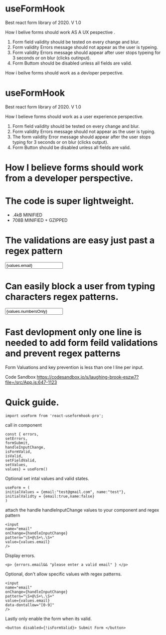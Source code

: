 
# useFormHook
Best react form library of 2020. V 1.0 

How I belive forms should work AS A UX pespective . 

1. Form field validity should be tested on every change and blur.
2. Form validity Errors message should not appear as the user is typeing. 
3. Form validity Errors message should appear after user stops typeing for 3 seconds or on blur (clicks outinput).
4. Form Buttom should be disabled unless all fields are valid.

How i beilve forms should work as a devloper perpective.

# useFormHook
Best react form library of 2020. V 1.0 

How I believe forms should work as a user experience perspective. 

1. Form field validity should be tested on every change and blur.
2. Form validity Errors message should not appear as the user is typing. 
3. The form validity Error message should appear after the user stops typing for 3 seconds or on blur (clicks output).
4. Form Button should be disabled unless all fields are valid.

# How I believe forms should work from a developer perspective. 


# The code is super lightweight. 

- .4kB MINIFIED 
- 708B MINIFIED + GZIPPED

# The validations are easy just past a regex pattern
<input
name="email"
onBlur={handleInputChange}
onChange={handleInputChange}
pattern="\S+@\S+\.\S+"
value={values.email}
/>

# Can easily  block a user from typing characters regex patterns.
<input
data-dontallow="[0-9]"
name="numbersOnly"
onBlur={handleInputChange}
onChange={handleInputChange}
value={values.numbersOnly}
/>

# Fast devlopment only one line is needed to add form feild validations and prevent regex patterns
Form Valuations and key prevention is less than one l line per input. 

Code Sandbox 
https://codesandbox.io/s/laughing-brook-eszw7?file=/src/App.js:647-1123

# Quick guide. 

	import useForm from 'react-useformhook-pro';

call in component

	const { errors,
	setErrors,
	formSubmit,
	handleInputChange,
	isFormValid,
	isValid,
	setFieldValid,
	setValues,
	values} = useForm()

Optional set intal values and valid states.  

	useForm = (
	initialValues = {email:"test@gmail.com", name:"test"},
	initialValidty = {email:true,name:false}
	)

attach the handle handleInputChange  values to your component and regex pattern 

	<input
	name="email"
	onChange={handleInputChange}
	pattern="\S+@\S+\.\S+"
	value={values.email}
	/>

Display errors.

	<p> {errors.email&& "please enter a valid email" } </p>

Optional, don't allow specific values with regex patterns. 

	<input
	name="email"
	onChange={handleInputChange}
	pattern="\S+@\S+\.\S+"
	value={values.email}
	data-dontallow="[0-9]"
	/>


Lastly only enable the form  when its valid. 

	<button disabled={!isFormValid}> Submit Form </button>

